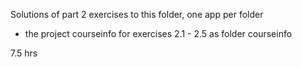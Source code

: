 Solutions of part 2 exercises to this folder, one app per folder

- the project courseinfo for exercises 2.1 - 2.5 as folder courseinfo
 

7.5 hrs 